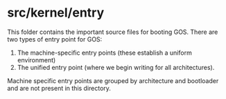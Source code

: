 # src/kernel/entry
This folder contains the important source files for booting GOS. There are two
types of entry point for GOS:
1. The machine-specific entry points (these establish a uniform environment)
2. The unified entry point (where we begin writing for all architectures).

Machine specific entry points are grouped by architecture and bootloader and
are not present in this directory.